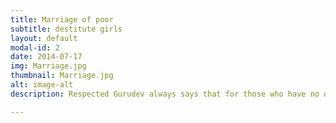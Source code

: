 ```yaml
---
title: Marriage of poor
subtitle: destitute girls
layout: default
modal-id: 2
date: 2014-07-17
img: Marriage.jpg
thumbnail: Marriage.jpg
alt: image-alt
description: Respected Gurudev always says that for those who have no one, Bageshwar Balaji Maharaj is there. Today, every year the marriage of many poor and destitute girls is organized by Bageshwar Dham with full rituals. Also, every item used in household is given to the daughter as a gift from the Dham.

---
```

